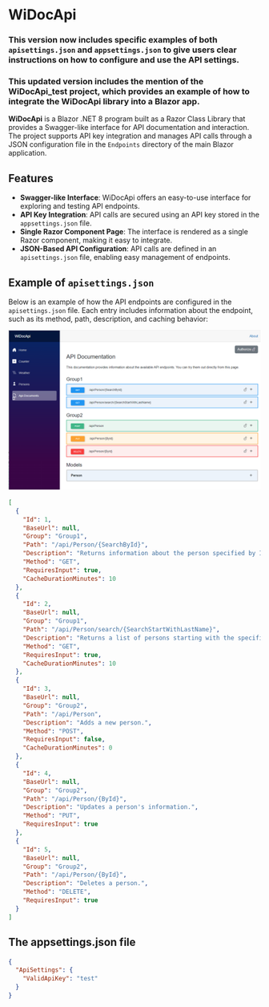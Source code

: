 # WiDocApi
### This version now includes specific examples of both `apisettings.json` and `appsettings.json` to give users clear instructions on how to configure and use the API settings.
### This updated version includes the mention of the **WiDocApi_test** project, which provides an example of how to integrate the WiDocApi library into a Blazor app.
**WiDocApi** is a Blazor .NET 8 program built as a Razor Class Library that provides a Swagger-like interface for API documentation and interaction. The project supports API key integration and manages API calls through a JSON configuration file in the `Endpoints` directory of the main Blazor application.

## Features

- **Swagger-like Interface**: WiDocApi offers an easy-to-use interface for exploring and testing API endpoints.
- **API Key Integration**: API calls are secured using an API key stored in the `appsettings.json` file.
- **Single Razor Component Page**: The interface is rendered as a single Razor component, making it easy to integrate.
- **JSON-Based API Configuration**: API calls are defined in an `apisettings.json` file, enabling easy management of endpoints.

## Example of `apisettings.json`

Below is an example of how the API endpoints are configured in the `apisettings.json` file. Each entry includes information about the endpoint, such as its method, path, description, and caching behavior:


![Afbeelding](WiDocApi.png)


```json
[
  {
    "Id": 1,
    "BaseUrl": null,
    "Group": "Group1",
    "Path": "/api/Person/{SearchById}",
    "Description": "Returns information about the person specified by Id.",
    "Method": "GET",
    "RequiresInput": true,
    "CacheDurationMinutes": 10
  },
  {
    "Id": 2,
    "BaseUrl": null,
    "Group": "Group1",
    "Path": "/api/Person/search/{SearchStartWithLastName}",
    "Description": "Returns a list of persons starting with the specified last name.",
    "Method": "GET",
    "RequiresInput": true,
    "CacheDurationMinutes": 10
  },
  {
    "Id": 3,
    "BaseUrl": null,
    "Group": "Group2",
    "Path": "/api/Person",
    "Description": "Adds a new person.",
    "Method": "POST",
    "RequiresInput": false,
    "CacheDurationMinutes": 0
  },
  {
    "Id": 4,
    "BaseUrl": null,
    "Group": "Group2",
    "Path": "/api/Person/{ById}",
    "Description": "Updates a person's information.",
    "Method": "PUT",
    "RequiresInput": true
  },
  {
    "Id": 5,
    "BaseUrl": null,
    "Group": "Group2",
    "Path": "/api/Person/{ById}",
    "Description": "Deletes a person.",
    "Method": "DELETE",
    "RequiresInput": true
  }
]
```
## The appsettings.json file
```json
{
  "ApiSettings": {
    "ValidApiKey": "test"
  }
}
```
